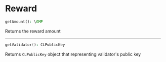 # Reward

```php
getAmount(): \GMP
```
Returns the reward amount

---
```php
getValidator(): CLPublicKey
```
Returns `CLPublicKey` object that representing validator's public key
